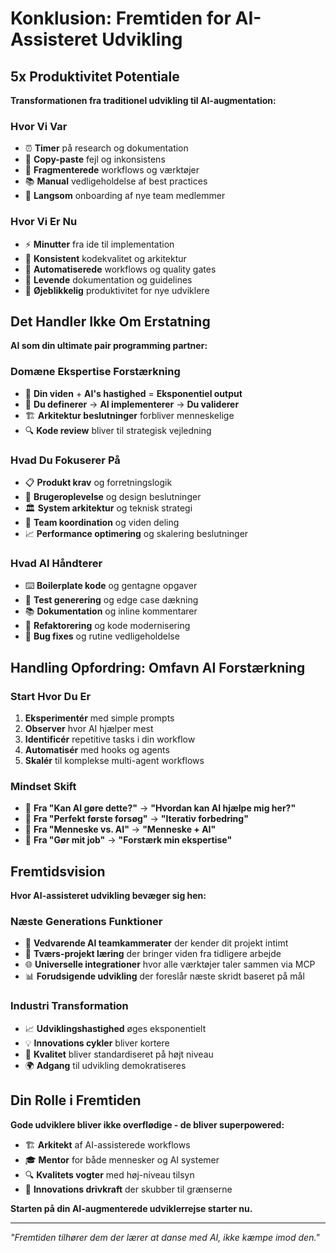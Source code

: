 # Konklusion: Fremtiden for AI-Assisteret Udvikling

## 5x Produktivitet Potentiale

**Transformationen fra traditionel udvikling til AI-augmentation:**

### Hvor Vi Var
- ⏰ **Timer** på research og dokumentation
- 🔄 **Copy-paste** fejl og inkonsistens
- 🧩 **Fragmenterede** workflows og værktøjer
- 📚 **Manual** vedligeholdelse af best practices
- 🐌 **Langsom** onboarding af nye team medlemmer

### Hvor Vi Er Nu
- ⚡ **Minutter** fra ide til implementation
- 🎯 **Konsistent** kodekvalitet og arkitektur
- 🤖 **Automatiserede** workflows og quality gates
- 📖 **Levende** dokumentation og guidelines
- 🚀 **Øjeblikkelig** produktivitet for nye udviklere

## Det Handler Ikke Om Erstatning

**AI som din ultimate pair programming partner:**

### Domæne Ekspertise Forstærkning
- 🧠 **Din viden** + **AI's hastighed** = **Eksponentiel output**
- 🎯 **Du definerer** → **AI implementerer** → **Du validerer**
- 🏗️ **Arkitektur beslutninger** forbliver menneskelige
- 🔍 **Kode review** bliver til strategisk vejledning

### Hvad Du Fokuserer På
- 📋 **Produkt krav** og forretningslogik
- 🎨 **Brugeroplevelse** og design beslutninger  
- 🏛️ **System arkitektur** og teknisk strategi
- 👥 **Team koordination** og viden deling
- 📈 **Performance optimering** og skalering beslutninger

### Hvad AI Håndterer
- ⌨️ **Boilerplate kode** og gentagne opgaver
- 🧪 **Test generering** og edge case dækning
- 📚 **Dokumentation** og inline kommentarer
- 🔧 **Refaktorering** og kode modernisering
- 🐛 **Bug fixes** og rutine vedligeholdelse

## Handling Opfordring: Omfavn AI Forstærkning

### Start Hvor Du Er
1. **Eksperimentér** med simple prompts
2. **Observer** hvor AI hjælper mest
3. **Identificér** repetitive tasks i din workflow
4. **Automatisér** med hooks og agents
5. **Skalér** til komplekse multi-agent workflows

### Mindset Skift
- 🤔 **Fra "Kan AI gøre dette?"** → **"Hvordan kan AI hjælpe mig her?"**
- 🎯 **Fra "Perfekt første forsøg"** → **"Iterativ forbedring"**
- 🤝 **Fra "Menneske vs. AI"** → **"Menneske + AI"**
- 🚀 **Fra "Gør mit job"** → **"Forstærk min ekspertise"**

## Fremtidsvision

**Hvor AI-assisteret udvikling bevæger sig hen:**

### Næste Generations Funktioner
- 🧠 **Vedvarende AI teamkammerater** der kender dit projekt intimt
- 🔄 **Tværs-projekt læring** der bringer viden fra tidligere arbejde
- 🌐 **Universelle integrationer** hvor alle værktøjer taler sammen via MCP
- 📊 **Forudsigende udvikling** der foreslår næste skridt baseret på mål

### Industri Transformation
- 📈 **Udviklingshastighed** øges eksponentielt
- 💡 **Innovations cykler** bliver kortere
- 🎯 **Kvalitet** bliver standardiseret på højt niveau  
- 🌍 **Adgang** til udvikling demokratiseres

## Din Rolle i Fremtiden

**Gode udviklere bliver ikke overflødige - de bliver superpowered:**

- 🏗️ **Arkitekt** af AI-assisterede workflows
- 🎓 **Mentor** for både mennesker og AI systemer  
- 🔍 **Kvalitets vogter** med høj-niveau tilsyn
- 🚀 **Innovations drivkraft** der skubber til grænserne

**Starten på din AI-augmenterede udviklerrejse starter nu.**

---

*"Fremtiden tilhører dem der lærer at danse med AI, ikke kæmpe imod den."*
